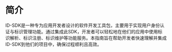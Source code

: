 # 简介

ID-SDK是一种专为应用开发者设计的软件开发工具包，主要用于实现用户身份认证与标识管理功能。通过集成此SDK，开发者可以轻松地在他们的应用中使用标识解析、标识注册、标识维护等功能服务。本指南旨在帮助开发者快速理解并集成ID-SDK到他们的项目中，确保过程顺利且高效。
